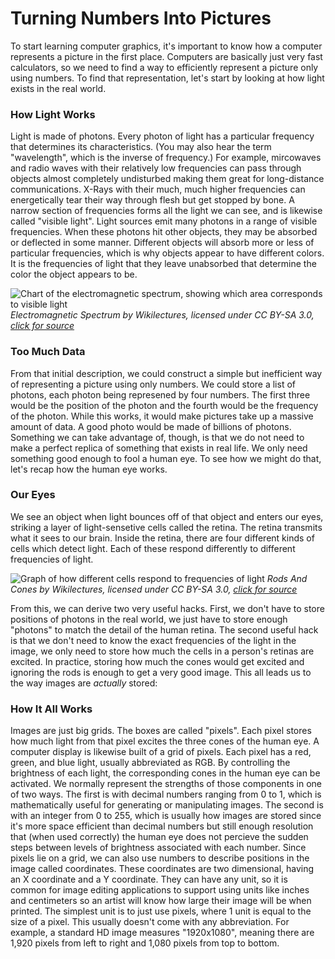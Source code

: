 <script src="content.js"></script>

# Turning Numbers Into Pictures
To start learning computer graphics, it's important to know how a computer
represents a picture in the first place. Computers are basically just very fast
calculators, so we need to find a way to efficiently represent a picture only
using numbers. To find that representation, let's start by looking at how light
exists in the real world.

### How Light Works
Light is made of photons. Every photon of light has a particular frequency that
determines its characteristics. (You may also hear the term "wavelength", which
is the inverse of frequency.) For example, mircowaves and radio waves with their
relatively low frequencies can pass through objects almost completely
undisturbed making them great for long-distance communications. X-Rays with
their much, much higher frequencies can energetically tear their way through
flesh but get stopped by bone. A narrow section of frequencies forms all the
light we can see, and is likewise called "visible light". Light sources emit
many photons in a range of visible frequencies. When these photons hit other
objects, they may be absorbed or deflected in some manner. Different objects
will absorb more or less of particular frequencies, which is why objects appear
to have different colors. It is the frequencies of light that they leave
unabsorbed that determine the color the object appears to be.

![Chart of the electromagnetic spectrum, showing which area corresponds to visible light](https://www.wikilectures.eu/images/6/68/4.2_wavelengthspectrum.png)
*Electromagnetic Spectrum by Wikilectures, licensed under CC BY-SA 3.0, [click for source](https://www.wikilectures.eu/w/LIGHT,_EYE_AND_VISION#1.1.4..C2.A0Eye)*

### Too Much Data
From that initial description, we could construct a simple but inefficient way
of representing a picture using only numbers. We could store a list of photons,
each photon being represened by four numbers. The first three would be the
position of the photon and the fourth would be the frequency of the photon.
While this works, it would make pictures take up a massive amount of data. A
good photo would be made of billions of photons. Something we can take advantage
of, though, is that we do not need to make a perfect replica of something that
exists in real life. We only need something good enough to fool a human eye. To
see how we might do that, let's recap how the human eye works.

### Our Eyes
We see an object when light bounces off of that object and enters our eyes,
striking a layer of light-sensetive cells called the retina. The retina
transmits what it sees to our brain. Inside the retina, there are four different
kinds of cells which detect light. Each of these respond differently to
different frequencies of light.

![Graph of how different cells respond to frequencies of light](https://www.wikilectures.eu/images/5/53/4.2.4rhodsandconesgraf.png)
*Rods And Cones by Wikilectures, licensed under CC BY-SA 3.0, [click for source](https://www.wikilectures.eu/w/LIGHT,_EYE_AND_VISION#1.1.4..C2.A0Eye)*

From this, we can derive two very useful hacks. First, we don't have to store
positions of photons in the real world, we just have to store enough "photons"
to match the detail of the human retina. The second useful hack is that we don't
need to know the exact frequencies of the light in the image, we only need to
store how much the cells in a person's retinas are excited. In practice, storing
how much the cones would get excited and ignoring the rods is enough to get a
very good image. This all leads us to the way images are *actually* stored:

### How It All Works
Images are just big grids. The boxes are called "pixels". Each pixel stores how
much light from that pixel excites the three cones of the human eye. A computer
display is likewise built of a grid of pixels. Each pixel has a red, green, and
blue light, usually abbreviated as RGB. By controlling the brightness of each
light, the corresponding cones in the human eye can be activated. We normally
represent the strengths of those components in one of two ways. The first is
with decimal numbers ranging from 0 to 1, which is mathematically useful for
generating or manipulating images. The second is with an integer from 0 to 255,
which is usually how images are stored since it's more space efficient than
decimal numbers but still enough resolution that (when used correctly) the human
eye does not percieve the sudden steps between levels of brightness associated
with each number. Since pixels lie on a grid, we can also use numbers to
describe positions in the image called coordinates. These coordinates are two
dimensional, having an X coordinate and a Y coordinate. They can have any unit,
so it is common for image editing applications to support using units like
inches and centimeters so an artist will know how large their image will be when
printed. The simplest unit is to just use pixels, where 1 unit is equal to the
size of a pixel. This usually doesn't come with any abbreviation. For example, a
standard HD image measures "1920x1080", meaning there are 1,920 pixels from left
to right and 1,080 pixels from top to bottom.

<div id="test-sketch" class="sketch"></div>
